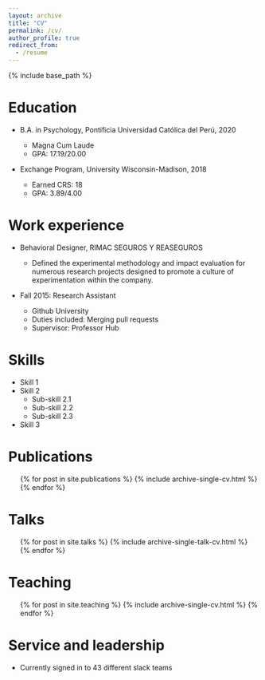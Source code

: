 ```yaml
---
layout: archive
title: "CV"
permalink: /cv/
author_profile: true
redirect_from:
  - /resume
---
```


{% include base_path %}

Education
======
* B.A. in Psychology, Pontificia Universidad Católica del Perú, 2020
  * Magna Cum Laude
  * GPA: 17.19/20.00

* Exchange Program, University Wisconsin-Madison, 2018
  * Earned CRS: 18 
  * GPA: 3.89/4.00

Work experience
======
* Behavioral Designer, RIMAC SEGUROS Y REASEGUROS
  * Defined the experimental methodology and impact evaluation for numerous research projects designed to promote a culture of experimentation within the company.

* Fall 2015: Research Assistant
  * Github University
  * Duties included: Merging pull requests
  * Supervisor: Professor Hub
  
Skills
======
* Skill 1
* Skill 2
  * Sub-skill 2.1
  * Sub-skill 2.2
  * Sub-skill 2.3
* Skill 3

Publications
======
  <ul>{% for post in site.publications %}
    {% include archive-single-cv.html %}
  {% endfor %}</ul>
  
Talks
======
  <ul>{% for post in site.talks %}
    {% include archive-single-talk-cv.html %}
  {% endfor %}</ul>
  
Teaching
======
  <ul>{% for post in site.teaching %}
    {% include archive-single-cv.html %}
  {% endfor %}</ul>
  
Service and leadership
======
* Currently signed in to 43 different slack teams
